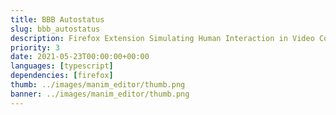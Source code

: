 ```yaml
---
title: BBB Autostatus
slug: bbb_autostatus
description: Firefox Extension Simulating Human Interaction in Video Conferences.
priority: 3
date: 2021-05-23T00:00:00+00:00
languages: [typescript]
dependencies: [firefox]
thumb: ../images/manim_editor/thumb.png
banner: ../images/manim_editor/thumb.png
---
```


